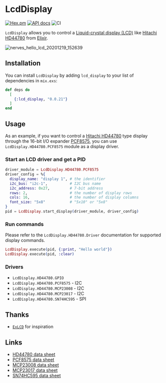 # LcdDisplay

[![Hex.pm](https://img.shields.io/hexpm/v/lcd_display.svg)](https://hex.pm/packages/lcd_display)
[![API docs](https://img.shields.io/hexpm/v/lcd_display.svg?label=docs)](https://hexdocs.pm/lcd_display/LcdDisplay.html)
![CI](https://github.com/mnishiguchi/lcd_display/workflows/CI/badge.svg)

`LcdDisplay` allows you to control a [Liquid-crystal display (LCD)](https://en.wikipedia.org/wiki/Liquid-crystal_display) like [Hitachi HD44780](https://en.wikipedia.org/wiki/Hitachi_HD44780_LCD_controller) from [Elixir](https://elixir-lang.org/).

![nerves_hello_lcd_20201219_152639](https://user-images.githubusercontent.com/7563926/102699565-b5646700-4213-11eb-9ca1-a11bd10c619d.gif)

## Installation

You can install `LcdDisplay` by adding `lcd_display` to your list of dependencies in `mix.exs`:

```elixir
def deps do
  [
    {:lcd_display, "0.0.21"}
  ]
end
```

## Usage

As an example, if you want to control a [Hitachi HD44780](https://en.wikipedia.org/wiki/Hitachi_HD44780_LCD_controller) type display through
the 16-bit I/O expander [PCF8575](https://www.nxp.com/docs/en/data-sheet/PCF8575.pdf),
you can use `LcdDisplay.HD44780.PCF8575` module as a display driver.

### Start an LCD driver and get a PID

```elixir
driver_module = LcdDisplay.HD44780.PCF8575
driver_config = %{
  display_name: "display 1", # the identifier
  i2c_bus: "i2c-1",          # I2C bus name
  i2c_address: 0x27,         # 7-bit address
  rows: 2,                   # the number of display rows
  cols: 16,                  # the number of display columns
  font_size: "5x8"           # "5x10" or "5x8"
}
pid = LcdDisplay.start_display(driver_module, driver_config)
```

### Run commands

Please refer to the `LcdDisplay.HD44780.Driver` documentation for supported display commands.

```elixir
LcdDisplay.execute(pid, {:print, "Hello world"})
LcdDisplay.execute(pid, :clear)
```

### Drivers

- `LcdDisplay.HD44780.GPIO`
- `LcdDisplay.HD44780.PCF8575` - I2C
- `LcdDisplay.HD44780.MCP23008`  - I2C
- `LcdDisplay.HD44780.MCP23017`  - I2C
- `LcdDisplay.HD44780.SN74HC595` - SPI

## Thanks

- [`ExLCD`](https://github.com/cthree/ex_lcd) for inspiration

## Links

- [HD44780 data sheet](https://cdn-shop.adafruit.com/datasheets/HD44780.pdf)
- [PCF8575 data sheet](https://www.nxp.com/docs/en/data-sheet/PCF8575.pdf)
- [MCP23008 data sheet](https://ww1.microchip.com/downloads/en/DeviceDoc/MCP23008-MCP23S08-Data-Sheet-20001919F.pdf)
- [MCP23017 data sheet](https://ww1.microchip.com/downloads/en/devicedoc/20001952c.pdf)
- [SN74HC595 data sheet](https://www.ti.com/lit/ds/scls041i/scls041i.pdf)
